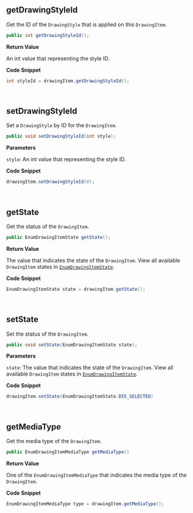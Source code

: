 


&nbsp;

## getDrawingStyleId

Get the ID of the `DrawingStyle` that is applied on this `DrawingItem`.

```java
public int getDrawingStyleId();
```

**Return Value**

An int value that representing the style ID.

**Code Snippet**

```java
int styleId = drawingItem.getDrawingStyleId();
```

&nbsp;

## setDrawingStyleId

Set a `DrawingStyle` by ID for the `DrawingItem`.

```java
public void setDrawingStyleId(int style);
```

**Parameters**

`style`: An int value that representing the style ID.

**Code Snippet**

```java
drawingItem.setDrawingStyleId(0);
```

&nbsp;

## getState

Get the status of the `DrawingItem`.

```java
public EnumDrawingItemState getState();
```

**Return Value**

The value that indicates the state of the `DrawingItem`. View all available `DrawingItem` states in [`EnumDrawingItemState`](enum-drawing-item-state.md).

**Code Snippet**

```java
EnumDrawingItemState state = drawingItem.getState();
```

&nbsp;

## setState

Set the status of the `DrawingItem`.

```java
public void setState(EnumDrawingItemState state);
```

**Parameters**

`state`: The value that indicates the state of the `DrawingItem`. View all available `DrawingItem` states in [`EnumDrawingItemState`](enum-drawing-item-state.md).

**Code Snippet**

```java
drawingItem.setState(EnumDrawingItemState.DIS_SELECTED)
```

&nbsp;

## getMediaType

Get the media type of the `DrawingItem`.

```java
public EnumDrawingItemMediaType getMediaType()
```

**Return Value**

One of the `EnumDrawingItemMediaType` that indicates the media type of the `DrawingItem`.

**Code Snippet**

```java
EnumDrawingItemMediaType type = drawingItem.getMediaType();
```
